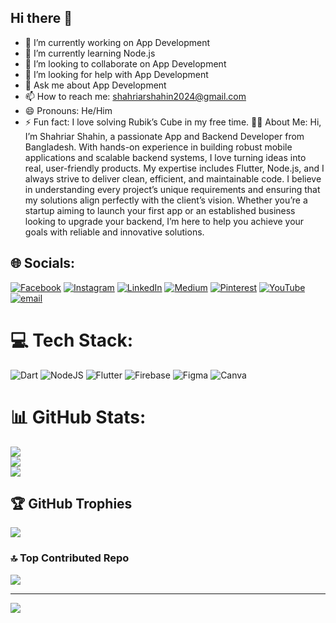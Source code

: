 ## Hi there 👋
- 🔭 I’m currently working on App Development
- 🌱 I’m currently learning Node.js
- 👯 I’m looking to collaborate on  App Development
- 🤔 I’m looking for help with  App Development
- 💬 Ask me about App Development
- 📫 How to reach me: shahriarshahin2024@gmail.com
- 😄 Pronouns: He/Him
- ⚡ Fun fact: I love solving Rubik’s Cube in my free time.
🧑‍💻 About Me:
Hi, I’m Shahriar Shahin, a passionate App and Backend Developer from Bangladesh. With hands-on experience in building robust mobile applications and scalable backend systems, I love turning ideas into real, user-friendly products. My expertise includes Flutter, Node.js, and I always strive to deliver clean, efficient, and maintainable code.
I believe in understanding every project’s unique requirements and ensuring that my solutions align perfectly with the client’s vision. Whether you’re a startup aiming to launch your first app or an established business looking to upgrade your backend, I’m here to help you achieve your goals with reliable and innovative solutions.

## 🌐 Socials:
[![Facebook](https://img.shields.io/badge/Facebook-%231877F2.svg?logo=Facebook&logoColor=white)](https://facebook.com/dev.shahin24) [![Instagram](https://img.shields.io/badge/Instagram-%23E4405F.svg?logo=Instagram&logoColor=white)](https://instagram.com/shahriar_shahin_22) [![LinkedIn](https://img.shields.io/badge/LinkedIn-%230077B5.svg?logo=linkedin&logoColor=white)](https://linkedin.com/in/shahriar-shahin-2a9542377) [![Medium](https://img.shields.io/badge/Medium-12100E?logo=medium&logoColor=white)](https://medium.com/@@shahriarshahin2024) [![Pinterest](https://img.shields.io/badge/Pinterest-%23E60023.svg?logo=Pinterest&logoColor=white)](https://pinterest.com/shahriarshahin2024) [![YouTube](https://img.shields.io/badge/YouTube-%23FF0000.svg?logo=YouTube&logoColor=white)](https://youtube.com/@@dev.shahin24) [![email](https://img.shields.io/badge/Email-D14836?logo=gmail&logoColor=white)](mailto:shahriarshahin2024@gmail.com) 

# 💻 Tech Stack:
![Dart](https://img.shields.io/badge/dart-%230175C2.svg?style=for-the-badge&logo=dart&logoColor=white) ![NodeJS](https://img.shields.io/badge/node.js-6DA55F?style=for-the-badge&logo=node.js&logoColor=white) ![Flutter](https://img.shields.io/badge/Flutter-%2302569B.svg?style=for-the-badge&logo=Flutter&logoColor=white) ![Firebase](https://img.shields.io/badge/firebase-a08021?style=for-the-badge&logo=firebase&logoColor=ffcd34) ![Figma](https://img.shields.io/badge/figma-%23F24E1E.svg?style=for-the-badge&logo=figma&logoColor=white) ![Canva](https://img.shields.io/badge/Canva-%2300C4CC.svg?style=for-the-badge&logo=Canva&logoColor=white)
# 📊 GitHub Stats:
![](https://github-readme-stats.vercel.app/api?username=dev-shahin24&theme=dark&hide_border=false&include_all_commits=true&count_private=true)<br/>
![](https://nirzak-streak-stats.vercel.app/?user=dev-shahin24&theme=dark&hide_border=false)<br/>
![](https://github-readme-stats.vercel.app/api/top-langs/?username=dev-shahin24&theme=dark&hide_border=false&include_all_commits=true&count_private=true&layout=compact)

## 🏆 GitHub Trophies
![](https://github-profile-trophy.vercel.app/?username=dev-shahin24&theme=gruvbox_light&no-frame=false&no-bg=true&margin-w=4)

### 🔝 Top Contributed Repo
![](https://github-contributor-stats.vercel.app/api?username=dev-shahin24&limit=5&theme=dark&combine_all_yearly_contributions=true)

---
[![](https://visitcount.itsvg.in/api?id=dev-shahin24&icon=0&color=0)](https://visitcount.itsvg.in)

<!-- Proudly created with GPRM ( https://gprm.itsvg.in ) -->
